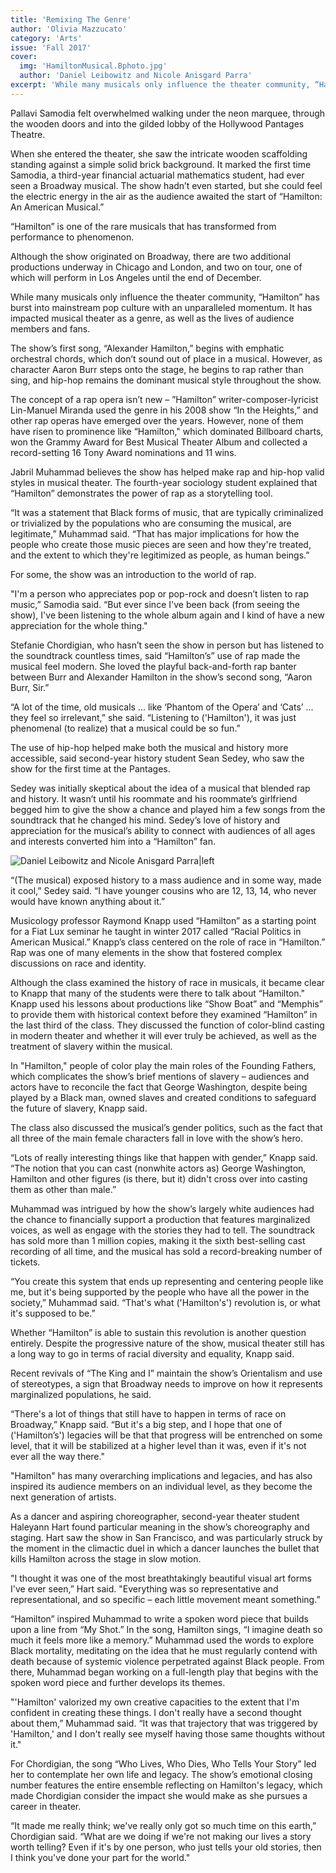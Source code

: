 ```yaml
---
title: 'Remixing The Genre'
author: 'Olivia Mazzucato'
category: 'Arts'
issue: 'Fall 2017'
cover:
  img: 'HamiltonMusical.Bphoto.jpg'
  author: 'Daniel Leibowitz and Nicole Anisgard Parra'
excerpt: 'While many musicals only influence the theater community, “Hamilton” has burst into mainstream pop culture with an unparalleled momentum. It has impacted musical theater as a genre, as well as the lives of audience members and fans.'
---
```


Pallavi Samodia felt overwhelmed walking under the neon marquee, through the
wooden doors and into the gilded lobby of the Hollywood Pantages Theatre.

When she entered the theater, she saw the intricate wooden scaffolding standing
against a simple solid brick background. It marked the first time Samodia, a
third-year financial actuarial mathematics student, had ever seen a Broadway
musical. The show hadn’t even started, but she could feel the electric energy in
the air as the audience awaited the start of “Hamilton: An American Musical.”

“Hamilton” is one of the rare musicals that has transformed from performance to
phenomenon.

Although the show originated on Broadway, there are two additional productions
underway in Chicago and London, and two on tour, one of which will perform in
Los Angeles until the end of December.

While many musicals only influence the theater community, “Hamilton” has burst
into mainstream pop culture with an unparalleled momentum. It has impacted
musical theater as a genre, as well as the lives of audience members and fans.

The show’s first song, “Alexander Hamilton,” begins with emphatic orchestral
chords, which don’t sound out of place in a musical. However, as character Aaron
Burr steps onto the stage, he begins to rap rather than sing, and hip-hop
remains the dominant musical style throughout the show.

The concept of a rap opera isn’t new – ”Hamilton” writer-composer-lyricist
Lin-Manuel Miranda used the genre in his 2008 show “In the Heights,” and other
rap operas have emerged over the years. However, none of them have risen to
prominence like “Hamilton," which dominated Billboard charts, won the Grammy
Award for Best Musical Theater Album and collected a record-setting 16 Tony
Award nominations and 11 wins.

Jabril Muhammad believes the show has helped make rap and hip-hop valid styles
in musical theater. The fourth-year sociology student explained that “Hamilton”
demonstrates the power of rap as a storytelling tool.

“It was a statement that Black forms of music, that are typically criminalized
or trivialized by the populations who are consuming the musical, are
legitimate,” Muhammad said. “That has major implications for how the people who
create those music pieces are seen and how they're treated, and the extent to
which they're legitimized as people, as human beings.”

For some, the show was an introduction to the world of rap.

"I'm a person who appreciates pop or pop-rock and doesn’t listen to rap music,”
Samodia said. “But ever since I've been back (from seeing the show), I've been
listening to the whole album again and I kind of have a new appreciation for the
whole thing."

Stefanie Chordigian, who hasn’t seen the show in person but has listened to the
soundtrack countless times, said “Hamilton’s” use of rap made the musical feel
modern. She loved the playful back-and-forth rap banter between Burr and
Alexander Hamilton in the show’s second song, “Aaron Burr, Sir.”

“A lot of the time, old musicals ... like ‘Phantom of the Opera’ and ‘Cats’ ...
they feel so irrelevant,” she said. “Listening to ('Hamilton'), it was just
phenomenal (to realize) that a musical could be so fun.”

The use of hip-hop helped make both the musical and history more accessible,
said second-year history student Sean Sedey, who saw the show for the first time
at the Pantages.

Sedey was initially skeptical about the idea of a musical that blended rap and
history. It wasn’t until his roommate and his roommate’s girlfriend begged him
to give the show a chance and played him a few songs from the soundtrack that he
changed his mind. Sedey’s love of history and appreciation for the musical’s
ability to connect with audiences of all ages and interests converted him into a
“Hamilton” fan.

![Daniel Leibowitz and Nicole Anisgard Parra|left](Hamiltonpolitical.Aphoto.jpg)

“(The musical) exposed history to a mass audience and in some way, made it
cool,” Sedey said. “I have younger cousins who are 12, 13, 14, who never would
have known anything about it.”

Musicology professor Raymond Knapp used “Hamilton” as a starting point for a
Fiat Lux seminar he taught in winter 2017 called “Racial Politics in American
Musical.” Knapp’s class centered on the role of race in “Hamilton.” Rap was one
of many elements in the show that fostered complex discussions on race and
identity.

Although the class examined the history of race in musicals, it became clear to
Knapp that many of the students were there to talk about “Hamilton." Knapp used
his lessons about productions like “Show Boat” and “Memphis” to provide them
with historical context before they examined “Hamilton” in the last third of the
class. They discussed the function of color-blind casting in modern theater and
whether it will ever truly be achieved, as well as the treatment of slavery
within the musical.

In "Hamilton," people of color play the main roles of the Founding Fathers,
which complicates the show’s brief mentions of slavery – audiences and actors
have to reconcile the fact that George Washington, despite being played by a
Black man, owned slaves and created conditions to safeguard the future of
slavery, Knapp said.

The class also discussed the musical’s gender politics, such as the fact that
all three of the main female characters fall in love with the show’s hero.

“Lots of really interesting things like that happen with gender,” Knapp said.
“The notion that you can cast (nonwhite actors as) George Washington, Hamilton
and other figures (is there, but it) didn't cross over into casting them as
other than male.”

Muhammad was intrigued by how the show’s largely white audiences had the chance
to financially support a production that features marginalized voices, as well
as engage with the stories they had to tell. The soundtrack has sold more than 1
million copies, making it the sixth best-selling cast recording of all time, and
the musical has sold a record-breaking number of tickets.

“You create this system that ends up representing and centering people like me,
but it's being supported by the people who have all the power in the society,”
Muhammad said. “That's what ('Hamilton's') revolution is, or what it's supposed
to be.”

Whether “Hamilton” is able to sustain this revolution is another question
entirely. Despite the progressive nature of the show, musical theater still has
a long way to go in terms of racial diversity and equality, Knapp said.

Recent revivals of “The King and I” maintain the show’s Orientalism and use of
stereotypes, a sign that Broadway needs to improve on how it represents
marginalized populations, he said.

“There's a lot of things that still have to happen in terms of race on
Broadway,” Knapp said. “But it's a big step, and I hope that one of
('Hamilton’s') legacies will be that that progress will be entrenched on some
level, that it will be stabilized at a higher level than it was, even if it's
not ever all the way there."

"Hamilton" has many overarching implications and legacies, and has also inspired
its audience members on an individual level, as they become the next generation
of artists.

As a dancer and aspiring choreographer, second-year theater student Haleyann
Hart found particular meaning in the show’s choreography and staging. Hart saw
the show in San Francisco, and was particularly struck by the moment in the
climactic duel in which a dancer launches the bullet that kills Hamilton across
the stage in slow motion.

"I thought it was one of the most breathtakingly beautiful visual art forms I've
ever seen,” Hart said. "Everything was so representative and representational,
and so specific – each little movement meant something.”

“Hamilton” inspired Muhammad to write a spoken word piece that builds upon a
line from “My Shot.” In the song, Hamilton sings, “I imagine death so much it
feels more like a memory.” Muhammad used the words to explore Black mortality,
meditating on the idea that he must regularly contend with death because of
systemic violence perpetrated against Black people. From there, Muhammad began
working on a full-length play that begins with the spoken word piece and further
develops its themes.

"'Hamilton' valorized my own creative capacities to the extent that I'm
confident in creating these things. I don't really have a second thought about
them,” Muhammad said. “It was that trajectory that was triggered by 'Hamilton,'
and I don't really see myself having those same thoughts without it."

For Chordigian, the song “Who Lives, Who Dies, Who Tells Your Story” led her to
contemplate her own life and legacy. The show’s emotional closing number
features the entire ensemble reflecting on Hamilton's legacy, which made
Chordigian consider the impact she would make as she pursues a career in
theater.

“It made me really think; we've really only got so much time on this earth,”
Chordigian said. “What are we doing if we're not making our lives a story worth
telling? Even if it's by one person, who just tells your old stories, then I
think you've done your part for the world."
